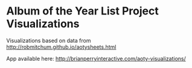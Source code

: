 # Album of the Year List Project Visualizations

Visualizations based on data from http://robmitchum.github.io/aotysheets.html

App available here: http://brianperryinteractive.com/aoty-visualizations/